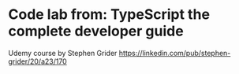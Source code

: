 # Code lab from: TypeScript the complete developer guide

Udemy course by Stephen Grider
https://linkedin.com/pub/stephen-grider/20/a23/170
